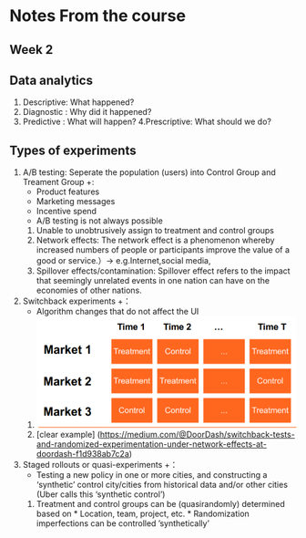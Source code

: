 # Notes From the course

## **Week 2**

## Data analytics 
1. Descriptive: What happened?
2. Diagnostic : Why did it happened?
3. Predictive : What will happen?
4.Prescriptive: What should we do?

## Types of experiments
1. A/B testing: Seperate the population (users) into Control Group and Treament Group
    +:
      * Product features
      * Marketing messages
      * Incentive spend
    - A/B testing is not always possible
     1. Unable to unobtrusively assign to treatment and control groups
     2. Network effects: The network effect is a phenomenon whereby increased numbers of people or participants improve the value of a good or service.）-> e.g.Internet,social media,
     3. Spillover effects/contamination: Spillover effect refers to the impact that seemingly unrelated events in one nation can have on the economies of other nations.
2. Switchback experiments
    +：
      * Algorithm changes that do not affect the UI
     1. ![](/image/1.PNG)
     2. [clear example] (https://medium.com/@DoorDash/switchback-tests-and-randomized-experimentation-under-network-effects-at-doordash-f1d938ab7c2a)
3. Staged rollouts or quasi-experiments
    +： 
      * Testing a new policy in one or more cities, and constructing a ‘synthetic’ control city/cities from historical data and/or other cities 
      (Uber calls this ‘synthetic control’)
      1. Treatment and control groups can be (quasirandomly) determined based on
        * Location, team, project, etc.
        * Randomization imperfections can be controlled ’synthetically’
